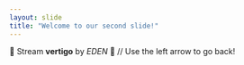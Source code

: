 ```yaml
---
layout: slide
title: "Welcome to our second slide!"
---
```

:blue_heart: Stream **vertigo** by *EDEN* :blue_heart: // 
Use the left arrow to go back!
